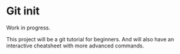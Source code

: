 # Git init

Work in progress.

This project will be a git tutorial for beginners.
And will also have an interactive cheatsheet with more advanced commands.

